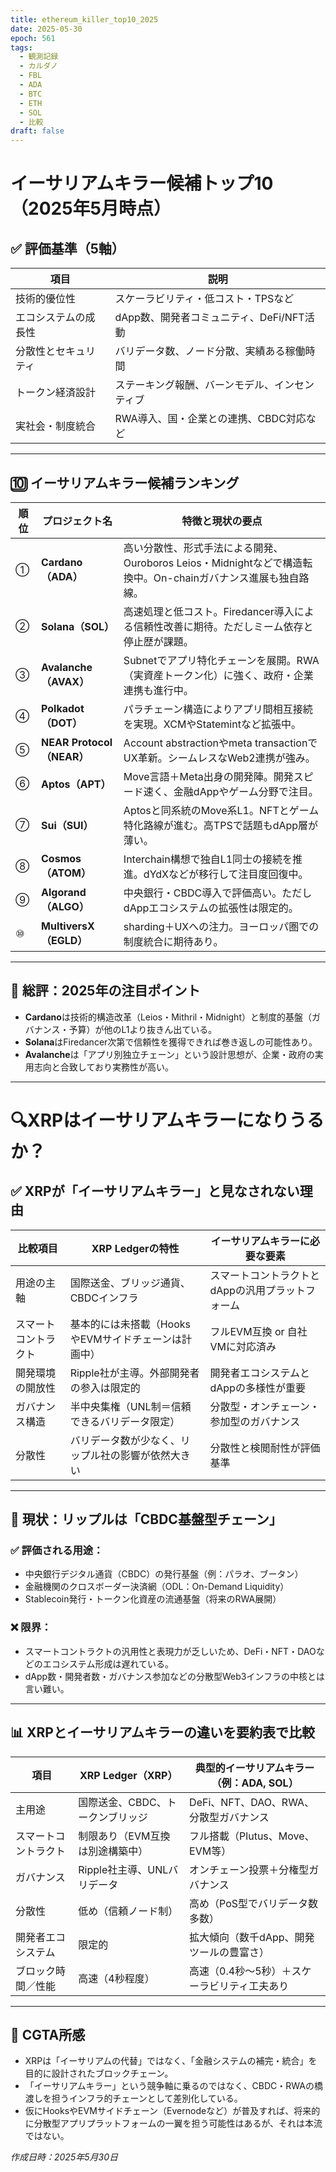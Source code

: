 ```yaml
---
title: ethereum_killer_top10_2025
date: 2025-05-30
epoch: 561
tags:
  - 観測記録
  - カルダノ
  - FBL
  - ADA
  - BTC
  - ETH
  - SOL
  - 比較
draft: false
---
```


# イーサリアムキラー候補トップ10（2025年5月時点）

## ✅ 評価基準（5軸）

| 項目                 | 説明 |
|----------------------|------|
| 技術的優位性         | スケーラビリティ・低コスト・TPSなど |
| エコシステムの成長性 | dApp数、開発者コミュニティ、DeFi/NFT活動 |
| 分散性とセキュリティ | バリデータ数、ノード分散、実績ある稼働時間 |
| トークン経済設計     | ステーキング報酬、バーンモデル、インセンティブ |
| 実社会・制度統合     | RWA導入、国・企業との連携、CBDC対応など |

---

## 🔟 イーサリアムキラー候補ランキング

| 順位 | プロジェクト名         | 特徴と現状の要点 |
|------|-------------------------|------------------|
| ①    | **Cardano（ADA）**      | 高い分散性、形式手法による開発、Ouroboros Leios・Midnightなどで構造転換中。On-chainガバナンス進展も独自路線。 |
| ②    | **Solana（SOL）**       | 高速処理と低コスト。Firedancer導入による信頼性改善に期待。ただしミーム依存と停止歴が課題。 |
| ③    | **Avalanche（AVAX）**   | Subnetでアプリ特化チェーンを展開。RWA（実資産トークン化）に強く、政府・企業連携も進行中。 |
| ④    | **Polkadot（DOT）**     | パラチェーン構造によりアプリ間相互接続を実現。XCMやStatemintなど拡張中。 |
| ⑤    | **NEAR Protocol（NEAR）** | Account abstractionやmeta transactionでUX革新。シームレスなWeb2連携が強み。 |
| ⑥    | **Aptos（APT）**        | Move言語＋Meta出身の開発陣。開発スピード速く、金融dAppやゲーム分野で注目。 |
| ⑦    | **Sui（SUI）**          | Aptosと同系統のMove系L1。NFTとゲーム特化路線が進む。高TPSで話題もdApp層が薄い。 |
| ⑧    | **Cosmos（ATOM）**      | Interchain構想で独自L1同士の接続を推進。dYdXなどが移行して注目度回復中。 |
| ⑨    | **Algorand（ALGO）**    | 中央銀行・CBDC導入で評価高い。ただしdAppエコシステムの拡張性は限定的。 |
| ⑩    | **MultiversX（EGLD）**  | sharding＋UXへの注力。ヨーロッパ圏での制度統合に期待あり。 |

---

## 🧭 総評：2025年の注目ポイント

- **Cardano**は技術的構造改革（Leios・Mithril・Midnight）と制度的基盤（ガバナンス・予算）が他のL1より抜きん出ている。
- **Solana**はFiredancer次第で信頼性を獲得できれば巻き返しの可能性あり。
- **Avalanche**は「アプリ別独立チェーン」という設計思想が、企業・政府の実用志向と合致しており実務性が高い。

---
# 🔍XRPはイーサリアムキラーになりうるか？

## ✅ XRPが「イーサリアムキラー」と見なされない理由

| 比較項目             | XRP Ledgerの特性                                     | イーサリアムキラーに必要な要素             |
|----------------------|-------------------------------------------------------|--------------------------------------------|
| 用途の主軸           | 国際送金、ブリッジ通貨、CBDCインフラ                 | スマートコントラクトとdAppの汎用プラットフォーム |
| スマートコントラクト | 基本的には未搭載（HooksやEVMサイドチェーンは計画中） | フルEVM互換 or 自社VMに対応済み             |
| 開発環境の開放性     | Ripple社が主導。外部開発者の参入は限定的              | 開発者エコシステムとdAppの多様性が重要       |
| ガバナンス構造       | 半中央集権（UNL制＝信頼できるバリデータ限定）         | 分散型・オンチェーン・参加型のガバナンス     |
| 分散性               | バリデータ数が少なく、リップル社の影響が依然大きい     | 分散性と検閲耐性が評価基準                  |

---

## 🧭 現状：リップルは「CBDC基盤型チェーン」

### ✅ 評価される用途：
- 中央銀行デジタル通貨（CBDC）の発行基盤（例：パラオ、ブータン）
- 金融機関のクロスボーダー決済網（ODL：On-Demand Liquidity）
- Stablecoin発行・トークン化資産の流通基盤（将来のRWA展開）

### ❌ 限界：
- スマートコントラクトの汎用性と表現力が乏しいため、DeFi・NFT・DAOなどのエコシステム形成は遅れている。
- dApp数・開発者数・ガバナンス参加などの分散型Web3インフラの中核とは言い難い。

---

## 📊 XRPとイーサリアムキラーの違いを要約表で比較

| 項目                 | XRP Ledger（XRP）                  | 典型的イーサリアムキラー（例：ADA, SOL）        |
|----------------------|------------------------------------|--------------------------------------------------|
| 主用途               | 国際送金、CBDC、トークンブリッジ    | DeFi、NFT、DAO、RWA、分散型ガバナンス           |
| スマートコントラクト | 制限あり（EVM互換は別途構築中）     | フル搭載（Plutus、Move、EVM等）                |
| ガバナンス           | Ripple社主導、UNLバリデータ        | オンチェーン投票＋分権型ガバナンス              |
| 分散性               | 低め（信頼ノード制）                | 高め（PoS型でバリデータ数多数）                |
| 開発者エコシステム   | 限定的                              | 拡大傾向（数千dApp、開発ツールの豊富さ）        |
| ブロック時間／性能   | 高速（4秒程度）                     | 高速（0.4秒〜5秒）＋スケーラビリティ工夫あり     |

---

## 🧠 CGTA所感

- XRPは「イーサリアムの代替」ではなく、「金融システムの補完・統合」を目的に設計されたブロックチェーン。
- 「イーサリアムキラー」という競争軸に乗るのではなく、CBDC・RWAの橋渡しを担うインフラ的チェーンとして差別化している。
- 仮にHooksやEVMサイドチェーン（Evernodeなど）が普及すれば、将来的に分散型アプリプラットフォームの一翼を担う可能性はあるが、それは本流ではない。



*作成日時：2025年5月30日*
